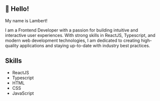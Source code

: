 ## 🧬 Hello!

My name is Lambert!

I am a Frontend Developer with a passion for building intuitive and interactive user experiences. With strong skills in ReactJS, Typescript, and modern web development technologies, I am dedicated to creating high-quality applications and staying up-to-date with industry best practices.

## Skills
- ReactJS
- Typescript
- HTML
- CSS
- JavaScript
